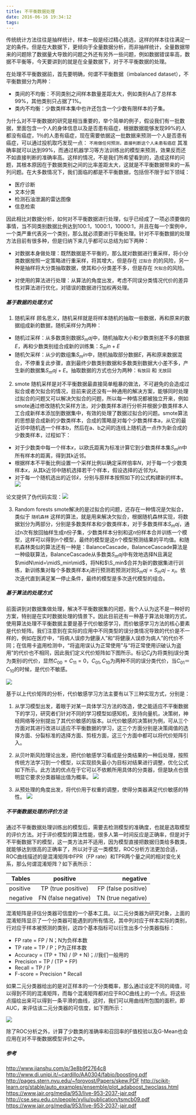 ```yaml
---
title: 不平衡数据处理
date: 2016-06-16 19:34:12
tags:
---
```


传统统计方法往往是抽样统计，样本一般是经过精心挑选，这样的样本往往满足一定的条件。但是在大数据下，更倾向于全量数据分析，而非抽样统计，全量数据带来的问题除了数据量大导致的问题之外还有另外一些问题，例如数据错误率高，数据不平衡等，今天要讲到的就是在全量数据下，对于不平衡数据的处理。

在处理不平衡数据前，首先要明确，何谓不平衡数据（imbalanced dataset），不平衡数据分为两种：

* 类间的不均衡：不同类别之间样本数量差距太大，例如类别A占了总样本99%，其他类别只占据了1%。
* 类内不均衡：少数类样本集中也许还包含一个少数有限样本的子集。

为什么对不平衡数据的研究是相当重要的，举个简单的例子，假设我们有一批数据，里面包含一个人的身体信息以及是否患有癌症，根据数据能够发现99%的人都没有癌症，1％的人患有癌症，现在需要依据这一批数据来预测一个人是否患有癌症，可以通过投机取巧发现一点： ` 不用做任何预测，直接判断这个人未患有癌症 `  其准确率就可以达到99%，而通过机器学习等方法训练出的模型来预测，效果反而还不如直接判断的准确率高。这样的情况，不是我们所希望看到的，造成这样的问题，其根本原因在于数据类别之间的比率差距太大，这就是不平衡数据带来的一系列问题。在大多数情况下，我们面临的都是不平衡数据，包括但不限于如下领域：

*  医疗诊断
*  文本分类
*  检测石油泄漏的雷达图像
*  信息检索

因此相比对数据分析，如何对不平衡数据进行处理，似乎已经成了一项必须要做的事情，当不同类别数据比例达到100:1，1000:1，10000:1，并且在每一个案例中，一个类严重代表另一个类别，那么就必须要进行平衡处理。针对不平衡数据的处理方法目前有很多种，但是归纳下来几乎都可以总结为如下两种：

* 对数据本身做处理：既然数据是不平衡的，那么就对数据进行重采样，将小分类数据按照一定策略进行重采样，将其增大，但是存在 ` 过拟合 ` 的的风险，另一种是抽样将大分类抽取数据，使其和小分类差不多，但是存在 ` 欠拟合 `的风险。

* 对使用的算法进行处理：从算法的角度出发，考虑不同误分类情况代价的差异性对算法进行优化，对错误的数据进行加权再处理。

##### 基于数据的处理方式

1. 随机采样
顾名思义，随机采样就是将样本随机的抽取一些数据，再和原来的数据组成新的数据，随机采样分为两种：
* 随机过采样：从多数类别数据$S_maj$中，随机抽取大小和少数类别差不多的数据$E$，再和少数类别组合成新的训练集：$S_min+E$
* 随机欠采样：从少的数组集$S_min$中，随机抽取部分数据$E$，再和原来数据混合，不停重复此步骤，直到最终少数类别数据和多数类别数据大小差不多，产生新的数据集$S_maj+E$。抽取数据的方式也分为两种：` 有放回 ` 和 ` 无放回 `

2. smote
随机采样是对不平衡数据最直接简单粗暴的做法，不可避免的会造成过拟合或者欠拟合的情况，目前来说还没有一种通用的解决方案，能够同时处理过拟合的问题又可以解决欠拟合的问题，所以每一种情况都被独立开来，例如smote通过修改随机欠采样方法，对少数类样本进行分析并根据少数类样本人工合成新样本添加到数据集中，有效的处理了数据过拟合的问题。smote算法的思想是合成新的少数类样本，合成的策略是对每个少数类样本a，从它的最近邻中随机选一个样本b，然后在a、b之间的连线上随机选一点作为新合成的少数类样本，过程如下：

* 对于少数类中每一个样本$x$，以欧氏距离为标准计算它到少数类样本集$S_min$中所有样本的距离，得到其k近邻。
*  根据样本不平衡比例设置一个采样比例以确定采样倍率$N$，对于每一个少数类样本$x$，从其k近邻中随机选择若干个样本，假设选择的近邻为$\hat{x}$。
*  对于每一个随机选出的近邻$\hat{x}$，分别与原样本按照如下的公式构建新的样本。 ![](http://upload-images.jianshu.io/upload_images/50828-6db9a3815b9fa203.png?imageMogr2/auto-orient/strip%7CimageView2/2)

 论文提供了伪代码实现：![](http://img.blog.csdn.net/20150922095710042)


3. Random forests
smote解决的是过拟合的问题，还存在一种情况是欠拟合，类似于 ` 随机森林 ` 这样的算法，就是用来解决欠拟合，根据随机森林实现，将数据划分为两部分，分别是多数类样本和少数类样本，对于多数类样本$S_maj$，通过n次有放回抽样生成n份子集，少数类样本分别和这n份样本合并训练一个模型，这样可以得到n个模型，最终的模型是这n个模型预测结果的平均值。和随机森林类似的算法还有一种是：BalanceCascade，BalanceCascade算法是一种级联算法，BalanceCascade从多数类$S_maj$中有效地选择N且满足$\midN\mid=\midS_min\mid$，将N和$\S_min$合并为新的数据集进行训练，新训练集对每个多数类样本$x_i$进行预测若预测对则$S_maj=S_maj-x_i$。依次迭代直到满足某一停止条件，最终的模型是多次迭代模型的组合。



##### 基于算法的处理方式

前面讲到对数据集做处理，解决不平衡数据集的问题，我个人认为这不是一种好的方案，特别是在实时数据处理的情景下。因此目前还有一种基于算法处理的方式，使用算法处理不平衡数据主要是基于代价敏感学习，而价敏感学习方法的核心要素是代价矩阵。我们注意到在实际的应用中不同类型的误分类情况导致的代价是不一样的，例如在医疗中，“将病人误疹为健康人”和“将健康人误疹为病人”的代价不同；在信用卡盗用检测中，“将盗用误认为正常使用”与“将正常使用识破认为盗用”的代价也不相同，因此我们定义代价矩阵如下图所示。标记$C_ij$为将类别j误分类为类别i的代价，显然$C_00=C_11=0$，$C_01,C_10$为两种不同的误分类代价，当$C_01＝C_10$的时候，是代价不敏感。


![](http://upload-images.jianshu.io/upload_images/50828-7e3be9c5ffefa292.png?imageMogr2/auto-orient/strip%7CimageView2/2/w/1240)

基于以上代价矩阵的分析，代价敏感学习方法主要有以下三种实现方式，分别是：

1. 从学习模型出发，着眼于对某一具体学习方法的改造，使之能适应不平衡数据下的学习，研究者们针对不同的学习模型如感知机，支持向量机，决策树，神经网络等分别提出了其代价敏感的版本。以代价敏感的决策树为例，可从三个方面对其进行改进以适应不平衡数据的学习，这三个方面分别是决策阈值的选择方面、分裂标准的选择方面、剪枝方面，这三个方面中都可以将代价矩阵引入。

2. 从贝叶斯风险理论出发，把代价敏感学习看成是分类结果的一种后处理，按照传统方法学习到一个模型，以实现损失最小为目标对结果进行调整，优化公式如下所示。此方法的优点在于它可以不依赖所用具体的分类器，但是缺点也很明显它要求分类器输出值为概率。
![](http://upload-images.jianshu.io/upload_images/50828-cd2dfca4f0e2c807.png?imageMogr2/auto-orient/strip%7CimageView2/2/w/1240)

3. 从预处理的角度出发，将代价用于权重的调整，使得分类器满足代价敏感的特性。
![](http://www.analyticsvidhya.com/wp-content/uploads/2015/11/bigd.png)


##### 不平衡数据处理的评价方法

通过不平衡数据处理训练出的模型后，需要去检测模型的准确度，也就是选取模型的评价方法。对于评价模型的算法性能，很多人第一时间反应是正确率，但是对于不平衡数据下的模型，这一类方法并不适用，因为模型直接把数据归类给多数类，就能够达到很高的正确率了，所以对于这一类模型，ROC分析方法更加合适，ROC曲线描述的是混淆矩阵中FPR（FP rate）和TPR两个量之间的相对变化关系，那么何谓混淆矩阵？如下表所示：


| Tables        | positive           | negative           |
| ------------- |:------------------:| ------------------:|
| positive      | TP (true positive) | FP (false positive)|
| negative      | FN (false negative)| TN (true negative) |

混淆矩阵是评估分类器可信度的一个基本工具。以二元分类器为研究对象，上面的混淆矩阵显示了一个分类器可能遇到的所有情况，其中列对应于样本实际的类别，行对应于样本被预测的类别，这四个基本指标可以衍生出多个分类器指标：

* FP rate = FP / N；N为负样本数
* TP rate = TP / P；P为正样本数
* Accuracy = (TP + TN) / (P + N)；//我们一般用的
* Precision = TP / (TP + FP)
* Recall = TP / P
* F-score = Precision * Recall

如果二元分类器给出的是对正样本的一个分类概率，那么通过设定不同的阈值，可以得到不同的混淆矩阵，而每个混淆矩阵都对应于ROC曲线上的一个点。将这些点描绘出来可以得到一条平滑的曲线，这时，我们可以用曲线所包围的面积，即AUC，来评估该二元分类器的可信度，如下图所示：

![](http://upload-images.jianshu.io/upload_images/50828-c4dfff61e3ad58fa.png?imageMogr2/auto-orient/strip%7CimageView2/2/w/1240)

除了ROC分析之外，计算了少数类的准确率和召回率的F值校验以及G-Mean也会应用在对不平衡数据模型评价之中。

##### 参考
http://www.jianshu.com/p/3e8b9f2764c8
http://www.di.unipi.it/~cardillo/AA0304/fabio/boosting.pdf
http://pages.stern.nyu.edu/~fprovost/Papers/skew.PDF
http://scikit-learn.org/stable/auto_examples/ensemble/plot_adaboost_twoclass.html
https://www.jair.org/media/953/live-953-2037-jair.pdf
http://cse.seu.edu.cn/people/xyliu/publication/tsmcb09.pdf
https://www.jair.org/media/953/live-953-2037-jair.pdf
